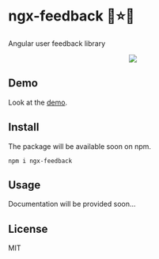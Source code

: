 # ngx-feedback 📸⭐💬
Angular user feedback library

<p align="center">
	<img src ="https://github.com/tnicola/ngx-feedback/blob/master/docs/feedback.gif" />
</p>

## Demo

Look at the [demo](https://tnicola.github.io/ngx-feedback/). 

## Install
The package will be available soon on npm.

    npm i ngx-feedback

## Usage
Documentation will be provided soon...

## License
MIT
